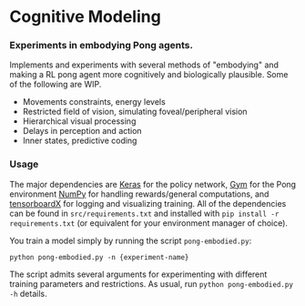 # Cognitive Modeling
### Experiments in embodying Pong agents.

Implements and experiments with several methods of "embodying" and making a RL pong agent more cognitively and biologically plausible. Some of the following are WIP.

* Movements constraints, energy levels
* Restricted field of vision, simulating foveal/peripheral vision
* Hierarchical visual processing
* Delays in perception and action
* Inner states, predictive coding

### Usage

The major dependencies are [Keras](https://keras.io) for the policy network, [Gym](https://gym.openai.com) for the Pong environment [NumPy](http://www.numpy.org) for handling rewards/general computations, and [tensorboardX](https://tensorboardx.readthedocs.io/en/latest/index.html) for logging and visualizing training. All of the dependencies can be found in `src/requirements.txt` and installed with `pip install -r requirements.txt` (or equivalent for your environment manager of choice).

You train a model simply by running the script `pong-embodied.py`:

```python pong-embodied.py -n {experiment-name}```

The script admits several arguments for experimenting with different training parameters and restrictions. As usual, run `python pong-embodied.py -h` details.
